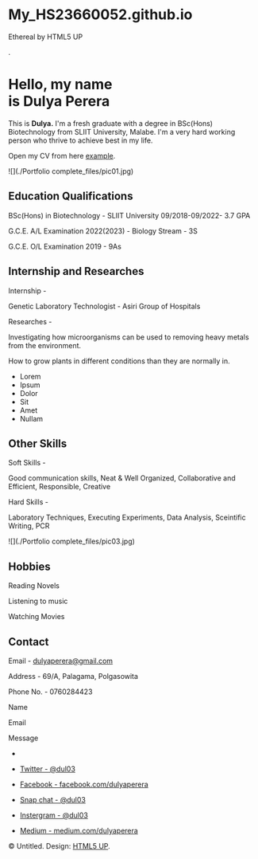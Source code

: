 # My_HS23660052.github.io
 Ethereal by HTML5 UP  

.

Hello, my name  
is Dulya Perera
================================

This is **Dulya.** I'm a fresh graduate with a degree in BSc(Hons) Biotechnology from SLIIT University, Malabe. I'm a very hard working person who thrive to achieve best in my life.[](https://html5up.net/)

Open my CV from here [example](file:///E:/Edited%20from%20site%20HTML/New%20folder/SC1172%20Assingment%2001.pdf).

![](./Portfolio complete_files/pic01.jpg)

Education Qualifications
------------------------

BSc(Hons) in Biotechnology - SLIIT University 09/2018-09/2022- 3.7 GPA

G.C.E. A/L Examination 2022(2023) - Biology Stream - 3S

G.C.E. O/L Examination 2019 - 9As

Internship and Researches
-------------------------

Internship -

Genetic Laboratory Technologist - Asiri Group of Hospitals

Researches -

Investigating how microorganisms can be used to removing heavy metals from the environment.

How to grow plants in different conditions than they are normally in.

*   Lorem
*   Ipsum
*   Dolor
*   Sit
*   Amet
*   Nullam

Other Skills
------------

Soft Skills -

Good communication skills, Neat & Well Organized, Collaborative and Efficient, Responsible, Creative

Hard Skills -

Laboratory Techniques, Executing Experiments, Data Analysis, Sceintific Writing, PCR

![](./Portfolio complete_files/pic03.jpg)

Hobbies
-------

Reading Novels

Listening to music

Watching Movies

Contact
-------

Email - dulyaperera@gmail.com

Address - 69/A, Palagama, Polgasowita

Phone No. - 0760284423

Name 

Email 

Message

*   

*   [Twitter - @dul03](file:///C:/Users/HP/AppData/Local/Temp/Rar$EXa0.175/index.html#)
*   [Facebook - facebook.com/dulyaperera](file:///C:/Users/HP/AppData/Local/Temp/Rar$EXa0.175/index.html#)
*   [Snap chat - @dul03](file:///C:/Users/HP/AppData/Local/Temp/Rar$EXa0.175/index.html#)
*   [Instergram - @dul03](file:///C:/Users/HP/AppData/Local/Temp/Rar$EXa0.175/index.html#)
*   [Medium - medium.com/dulyaperera](file:///C:/Users/HP/AppData/Local/Temp/Rar$EXa0.175/index.html#)

© Untitled. Design: [HTML5 UP](https://html5up.net/).
